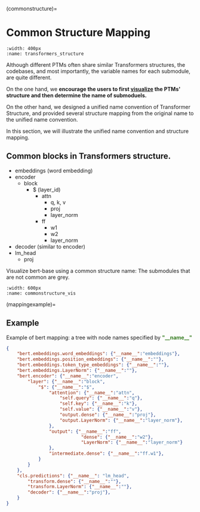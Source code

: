 (commonstructure)=

# Common Structure Mapping

```{figure} ../imgs/transformers_structure.png
:width: 400px
:name: transformers_structure
```

Although different PTMs often share similar Transformers structures, the codebases, and most importantly, the variable names for each submodule, are quite different.



On the one hand, we **encourage the users to first [visualize](visualization) the PTMs' structure and then determine the name of submoduels.**

On the other hand, we designed a unified name convention of Transformer Structure, and provided several structure mapping from the original name to the unified name convention. 

In this section, we will illustrate the unified name convention and structure mapping.


## Common blocks in Transformers structure.


- embeddings (word embedding)
- encoder
  - block
    - $ (layer_id)
      - attn
        - q, k, v
        - proj
        - layer_norm
      - ff
        - w1
        - w2
        - layer_norm
- decoder (similar to encoder)
- lm_head
  - proj

Visualize bert-base using a common structure name: The submodules that are not common are grey.

```{figure} ../imgs/commonstructure_vis.png
:width: 600px
:name: commonstructure_vis
```

(mappingexample)=
## Example

Example of bert mapping: a tree with node names specified by <span style="font-weight:bold;color:rgb(55, 125, 34);" >"\_\_name\_\_"</span>
```json
{
    "bert.embeddings.word_embeddings": {"__name__":"embeddings"},
    "bert.embeddings.position_embeddings": {"__name__":""},
    "bert.embeddings.token_type_embeddings": {"__name__":""},
    "bert.embeddings.LayerNorm": {"__name__":""},
    "bert.encoder": {"__name__":"encoder",
        "layer": {"__name__":"block",
            "$": {"__name__":"$",
                "attention": {"__name__":"attn",
                    "self.query": {"__name__":"q"},
                    "self.key": {"__name__":"k"},
                    "self.value": {"__name__":"v"},
                    "output.dense": {"__name__":"proj"},
                    "output.LayerNorm": {"__name__":"layer_norm"},
                },
                "output": {"__name__":"ff",
                            "dense": {"__name__":"w2"},
                            "LayerNorm": {"__name__":"layer_norm"}
                },
                "intermediate.dense": {"__name__":"ff.w1"},
            }
        }
    },
    "cls.predictions": {"__name__": "lm_head",
        "transform.dense": {"__name__":""},
        "transform.LayerNorm": {"__name__":""},
        "decoder": {"__name__":"proj"},
    }
}
```

